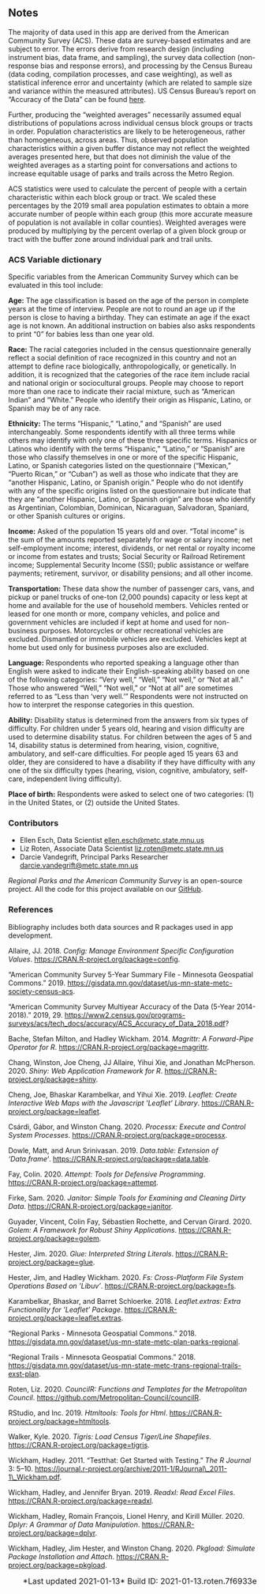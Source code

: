 
## Notes

The majority of data used in this app are derived from the American
Community Survey (ACS). These data are survey-based estimates and are
subject to error. The errors derive from research design (including
instrument bias, data frame, and sampling), the survey data collection
(non-response bias and response errors), and processing by the Census
Bureau (data coding, compilation processes, and case weighting), as well
as statistical inference error and uncertainty (which are related to
sample size and variance within the measured attributes). US Census
Bureau’s report on “Accuracy of the Data” can be found
[here](https://www2.census.gov/programs-surveys/acs/tech_docs/accuracy/MultiyearACSAccuracyofData2017.pdf?#).

Further, producing the “weighted averages” necessarily assumed equal
distributions of populations across individual census block groups or
tracts in order. Population characteristics are likely to be
heterogeneous, rather than homogeneous, across areas. Thus, observed
population characteristics within a given buffer distance may not
reflect the weighted averages presented here, but that does not diminish
the value of the weighted averages as a starting point for conversations
and actions to increase equitable usage of parks and trails across the
Metro Region.

ACS statistics were used to calculate the percent of people with a
certain characteristic within each block group or tract. We scaled these
percentages by the 2019 small area population estimates to obtain a more
accurate number of people within each group (this more accurate measure
of population is not available in collar counties). Weighted averages
were produced by multiplying by the percent overlap of a given block
group or tract with the buffer zone around individual park and trail
units.

### ACS Variable dictionary

Specific variables from the American Community Survey which can be
evaluated in this tool include:

**Age:** The age classification is based on the age of the person in
complete years at the time of interview. People are not to round an age
up if the person is close to having a birthday. They can estimate an age
if the exact age is not known. An additional instruction on babies also
asks respondents to print “0” for babies less than one year old.

**Race:** The racial categories included in the census questionnaire
generally reflect a social definition of race recognized in this country
and not an attempt to define race biologically, anthropologically, or
genetically. In addition, it is recognized that the categories of the
race item include racial and national origin or sociocultural groups.
People may choose to report more than one race to indicate their racial
mixture, such as “American Indian” and “White.” People who identify
their origin as Hispanic, Latino, or Spanish may be of any race.

**Ethnicity:** The terms “Hispanic,” “Latino,” and “Spanish” are used
interchangeably. Some respondents identify with all three terms while
others may identify with only one of these three specific terms.
Hispanics or Latinos who identify with the terms “Hispanic,” “Latino,”
or “Spanish” are those who classify themselves in one or more of the
specific Hispanic, Latino, or Spanish categories listed on the
questionnaire (“Mexican,” “Puerto Rican,” or “Cuban”) as well as those
who indicate that they are “another Hispanic, Latino, or Spanish
origin.” People who do not identify with any of the specific origins
listed on the questionnaire but indicate that they are “another
Hispanic, Latino, or Spanish origin” are those who identify as
Argentinian, Colombian, Dominican, Nicaraguan, Salvadoran, Spaniard, or
other Spanish cultures or origins.

**Income:** Asked of the population 15 years old and over. “Total
income” is the sum of the amounts reported separately for wage or
salary income; net self-employment income; interest, dividends, or net
rental or royalty income or income from estates and trusts; Social
Security or Railroad Retirement income; Supplemental Security Income
(SSI); public assistance or welfare payments; retirement, survivor, or
disability pensions; and all other income.

**Transportation:** These data show the number of passenger cars, vans,
and pickup or panel trucks of one-ton (2,000 pounds) capacity or less
kept at home and available for the use of household members. Vehicles
rented or leased for one month or more, company vehicles, and police and
government vehicles are included if kept at home and used for
non-business purposes. Motorcycles or other recreational vehicles are
excluded. Dismantled or immobile vehicles are excluded. Vehicles kept at
home but used only for business purposes also are excluded.

**Language:** Respondents who reported speaking a language other than
English were asked to indicate their English-speaking ability based on
one of the following categories: “Very well,” “Well,” “Not well,” or
“Not at all.” Those who answered “Well,” “Not well,” or “Not at all”
are sometimes referred to as “Less than ‘very well.’” Respondents were
not instructed on how to interpret the response categories in this
question.

**Ability:** Disability status is determined from the answers from six
types of difficulty. For children under 5 years old, hearing and vision
difficulty are used to determine disability status. For children between
the ages of 5 and 14, disability status is determined from hearing,
vision, cognitive, ambulatory, and self-care difficulties. For people
aged 15 years 63 and older, they are considered to have a disability if
they have difficulty with any one of the six difficulty types (hearing,
vision, cognitive, ambulatory, self-care, independent living
difficulty).

**Place of birth:** Respondents were asked to select one of two
categories: (1) in the United States, or (2) outside the United States.

### Contributors

  - Ellen Esch, Data Scientist
    [ellen.esch@metc.state.mnu.us](mailto:ellen.esch@metc.state.mn.us)
  - Liz Roten, Associate Data Scientist <liz.roten@metc.state.mn.us>  
  - Darcie Vandegrift, Principal Parks Researcher
    <darcie.vandegrift@metc.state.mn.us>

*Regional Parks and the American Community Survey* is an open-source
project. All the code for this project available on our
[GitHub](https://github.com/Metropolitan-Council/regionalparks.acs).

### References

Bibliography includes both data sources and R packages used in app
development.

<div id="refs" class="references">

<div id="ref-config">

<p>

Allaire, JJ. 2018. <em>Config: Manage Environment Specific Configuration
Values</em>.
<a href="https://CRAN.R-project.org/package=config" class="uri">https://CRAN.R-project.org/package=config</a>.

</p>

</div>

<div id="ref-noauthor_american">

<p>

“American Community Survey 5-Year Summary File - Minnesota Geospatial
Commons.” 2019.
<a href="https://gisdata.mn.gov/dataset/us-mn-state-metc-society-census-acs" class="uri">https://gisdata.mn.gov/dataset/us-mn-state-metc-society-census-acs</a>.

</p>

</div>

<div id="ref-noauthor_american-1">

<p>

“American Community Survey Multiyear Accuracy of the Data (5-Year
2014-2018).” 2019, 29.
<a href="https://www2.census.gov/programs-surveys/acs/tech_docs/accuracy/ACS_Accuracy_of_Data_2018.pdf?" class="uri"><https://www2.census.gov/programs-surveys/acs/tech_docs/accuracy/ACS_Accuracy_of_Data_2018.pdf>?</a>

</p>

</div>

<div id="ref-magrittr">

<p>

Bache, Stefan Milton, and Hadley Wickham. 2014. <em>Magrittr: A
Forward-Pipe Operator for R</em>.
<a href="https://CRAN.R-project.org/package=magrittr" class="uri">https://CRAN.R-project.org/package=magrittr</a>.

</p>

</div>

<div id="ref-shiny">

<p>

Chang, Winston, Joe Cheng, JJ Allaire, Yihui Xie, and Jonathan
McPherson. 2020. <em>Shiny: Web Application Framework for R</em>.
<a href="https://CRAN.R-project.org/package=shiny" class="uri">https://CRAN.R-project.org/package=shiny</a>.

</p>

</div>

<div id="ref-leaflet">

<p>

Cheng, Joe, Bhaskar Karambelkar, and Yihui Xie. 2019. <em>Leaflet:
Create Interactive Web Maps with the Javascript ’Leaflet’ Library</em>.
<a href="https://CRAN.R-project.org/package=leaflet" class="uri">https://CRAN.R-project.org/package=leaflet</a>.

</p>

</div>

<div id="ref-processx">

<p>

Csárdi, Gábor, and Winston Chang. 2020. <em>Processx: Execute and
Control System Processes</em>.
<a href="https://CRAN.R-project.org/package=processx" class="uri">https://CRAN.R-project.org/package=processx</a>.

</p>

</div>

<div id="ref-data.table">

<p>

Dowle, Matt, and Arun Srinivasan. 2019. <em>Data.table: Extension of
‘Data.frame‘</em>.
<a href="https://CRAN.R-project.org/package=data.table" class="uri">https://CRAN.R-project.org/package=data.table</a>.

</p>

</div>

<div id="ref-attempt">

<p>

Fay, Colin. 2020. <em>Attempt: Tools for Defensive Programming</em>.
<a href="https://CRAN.R-project.org/package=attempt" class="uri">https://CRAN.R-project.org/package=attempt</a>.

</p>

</div>

<div id="ref-janitor">

<p>

Firke, Sam. 2020. <em>Janitor: Simple Tools for Examining and Cleaning
Dirty Data</em>.
<a href="https://CRAN.R-project.org/package=janitor" class="uri">https://CRAN.R-project.org/package=janitor</a>.

</p>

</div>

<div id="ref-golem">

<p>

Guyader, Vincent, Colin Fay, Sébastien Rochette, and Cervan Girard.
2020. <em>Golem: A Framework for Robust Shiny Applications</em>.
<a href="https://CRAN.R-project.org/package=golem" class="uri">https://CRAN.R-project.org/package=golem</a>.

</p>

</div>

<div id="ref-glue">

<p>

Hester, Jim. 2020. <em>Glue: Interpreted String Literals</em>.
<a href="https://CRAN.R-project.org/package=glue" class="uri">https://CRAN.R-project.org/package=glue</a>.

</p>

</div>

<div id="ref-fs">

<p>

Hester, Jim, and Hadley Wickham. 2020. <em>Fs: Cross-Platform File
System Operations Based on ’Libuv’</em>.
<a href="https://CRAN.R-project.org/package=fs" class="uri">https://CRAN.R-project.org/package=fs</a>.

</p>

</div>

<div id="ref-leaflet.extras">

<p>

Karambelkar, Bhaskar, and Barret Schloerke. 2018. <em>Leaflet.extras:
Extra Functionality for ’Leaflet’ Package</em>.
<a href="https://CRAN.R-project.org/package=leaflet.extras" class="uri">https://CRAN.R-project.org/package=leaflet.extras</a>.

</p>

</div>

<div id="ref-noauthor_regional">

<p>

“Regional Parks - Minnesota Geospatial Commons.” 2018.
<a href="https://gisdata.mn.gov/dataset/us-mn-state-metc-plan-parks-regional" class="uri">https://gisdata.mn.gov/dataset/us-mn-state-metc-plan-parks-regional</a>.

</p>

</div>

<div id="ref-noauthor_regional-1">

<p>

“Regional Trails - Minnesota Geospatial Commons.” 2018.
<a href="https://gisdata.mn.gov/dataset/us-mn-state-metc-trans-regional-trails-exst-plan" class="uri">https://gisdata.mn.gov/dataset/us-mn-state-metc-trans-regional-trails-exst-plan</a>.

</p>

</div>

<div id="ref-councilR">

<p>

Roten, Liz. 2020. <em>CouncilR: Functions and Templates for the
Metropolitan Council</em>.
<a href="https://github.com/Metropolitan-Council/councilR" class="uri">https://github.com/Metropolitan-Council/councilR</a>.

</p>

</div>

<div id="ref-htmltools">

<p>

RStudio, and Inc. 2019. <em>Htmltools: Tools for Html</em>.
<a href="https://CRAN.R-project.org/package=htmltools" class="uri">https://CRAN.R-project.org/package=htmltools</a>.

</p>

</div>

<div id="ref-tigris">

<p>

Walker, Kyle. 2020. <em>Tigris: Load Census Tiger/Line Shapefiles</em>.
<a href="https://CRAN.R-project.org/package=tigris" class="uri">https://CRAN.R-project.org/package=tigris</a>.

</p>

</div>

<div id="ref-testthat">

<p>

Wickham, Hadley. 2011. “Testthat: Get Started with Testing.” <em>The R
Journal</em> 3: 5–10.
<a href="https://journal.r-project.org/archive/2011-1/RJournal_2011-1_Wickham.pdf" class="uri">https://journal.r-project.org/archive/2011-1/RJournal\_2011-1\_Wickham.pdf</a>.

</p>

</div>

<div id="ref-readxl">

<p>

Wickham, Hadley, and Jennifer Bryan. 2019. <em>Readxl: Read Excel
Files</em>.
<a href="https://CRAN.R-project.org/package=readxl" class="uri">https://CRAN.R-project.org/package=readxl</a>.

</p>

</div>

<div id="ref-dplyr">

<p>

Wickham, Hadley, Romain François, Lionel Henry, and Kirill Müller. 2020.
<em>Dplyr: A Grammar of Data Manipulation</em>.
<a href="https://CRAN.R-project.org/package=dplyr" class="uri">https://CRAN.R-project.org/package=dplyr</a>.

</p>

</div>

<div id="ref-pkgload">

<p>

Wickham, Hadley, Jim Hester, and Winston Chang. 2020. <em>Pkgload:
Simulate Package Installation and Attach</em>.
<a href="https://CRAN.R-project.org/package=pkgload" class="uri">https://CRAN.R-project.org/package=pkgload</a>.

</p>

</div>

</div>

<right style="font-size: 1rem; text-align: right; display: block;">
*Last updated 2021-01-13*  
Build ID: 2021-01-13.roten.7f6933e  
</right>
